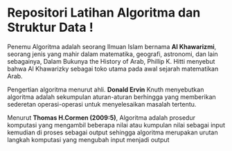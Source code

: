 # Repositori Latihan Algoritma dan Struktur  Data !
Penemu Algoritma adalah seorang Ilmuan Islam bernama **Al Khawarizmi**, seorang jenis yang mahir dalam matematika, geografi, astronomi, dan lain sebagainya, Dalam Bukunya the History of Arab, Phillip K. Hitti menyebut bahwa Al Khawarizky sebagai toko utama pada awal sejarah matematikan Arab.

Pengertian algoritma menurut ahli. **Donald Ervin** Knuth menyebutkan algoritma adalah sekumpulan aturan-aturan berhingga yang memberikan sederetan operasi-operasi untuk menyelesaikan masalah tertentu.

Menurut **Thomas H.Cormen (2009:5)**, Algoritma adalah prosedur komputasi yang mengambil beberapa nilai atau kumpulan nilai sebagai input kemudian di proses sebagai output sehingga algoritma merupakan urutan langkah komputasi yang mengubah input menjadi output

